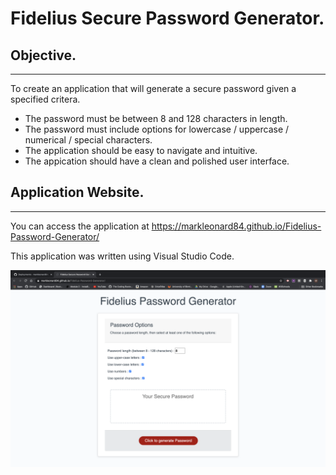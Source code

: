 # Fidelius Secure Password Generator.

## Objective.
---
To create an application that will generate a secure password given a specified critera. 

* The password must be between 8 and 128 characters in length.
* The password must include options for lowercase / uppercase / numerical / special characters.
* The application should be easy to navigate and intuitive.
* The appication should have a clean and polished user interface.

## Application Website.
---
You can access the application at https://markleonard84.github.io/Fidelius-Password-Generator/

This application was written using Visual Studio Code.

![Password-Generator](assets/Images/password-generator.png)
